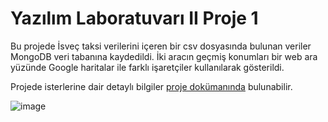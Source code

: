 # Yazılım Laboratuvarı II Proje 1

Bu projede İsveç taksi verilerini
içeren bir csv dosyasında bulunan
veriler MongoDB veri tabanına
kaydedildi. İki aracın
geçmiş konumları bir web ara yüzünde Google
haritalar ile farklı işaretçiler
kullanılarak gösterildi.

Projede isterlerine dair detaylı bilgiler [proje dokümanında](https://github.com/armankuyucu/yazlab2_proje1/blob/master/Yaz%C4%B1l%C4%B1m%20Laboratuvar%C4%B1%20II%20Proje%201.pdf) bulunabilir.

![image](https://user-images.githubusercontent.com/74271517/161285298-1dac6e94-e3c4-45b9-b54e-da897d2b9e77.png)
